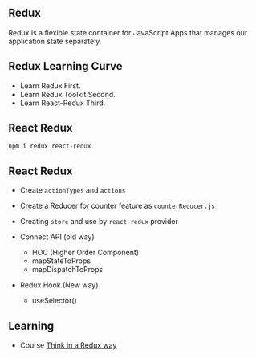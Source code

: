 ## Redux

Redux is a flexible state container for JavaScript Apps that manages our application state separately.

## Redux Learning Curve

* Learn Redux First.
* Learn Redux Toolkit Second.
* Learn React-Redux Third. 

## React Redux

`npm i redux react-redux`

## React Redux

* Create `actionTypes` and `actions`
* Create a Reducer for counter feature as `counterReducer.js`
* Creating `store` and use by `react-redux` provider
* Connect API (old way)
    * HOC (Higher Order Component)
    * mapStateToProps
    * mapDispatchToProps

* Redux Hook (New way)
    * useSelector()

## Learning
* Course [Think in a Redux way](https://learnwithsumit.com/)